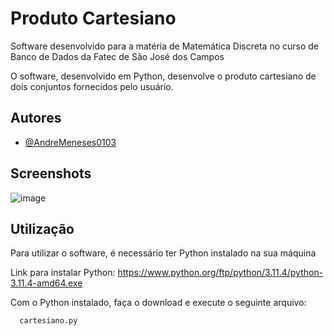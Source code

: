 # Produto Cartesiano
Software desenvolvido para a matéria de Matemática Discreta no curso de Banco de Dados da Fatec de São José dos Campos

O software, desenvolvido em Python, desenvolve o produto cartesiano de dois conjuntos fornecidos pelo usuário.

## Autores

- [@AndreMeneses0103](https://github.com/AndreMeneses0103)


## Screenshots

![image](https://github.com/AndreMeneses0103/Programas-MD/assets/89109574/fca8b409-fed5-4818-8a0d-836c722a1d94)


## Utilização

Para utilizar o software, é necessário ter Python instalado na sua máquina

Link para instalar Python: https://www.python.org/ftp/python/3.11.4/python-3.11.4-amd64.exe


Com o Python instalado, faça o download e execute o seguinte arquivo:

```bash
  cartesiano.py
```
